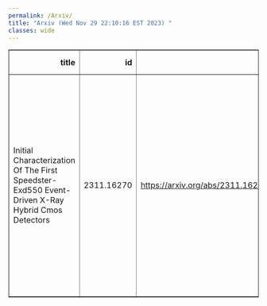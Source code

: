 ```yaml
---
permalink: /Arxiv/
title: "Arxiv (Wed Nov 29 22:10:16 EST 2023) "
classes: wide
---
```

<table border="1" class="dataframe">
  <thead>
    <tr style="text-align: right;">
      <th>title</th>
      <th>id</th>
      <th>url</th>
      <th>authors</th>
      <th>Local Authors</th>
    </tr>
  </thead>
  <tbody>
    <tr>
      <td>Initial Characterization Of The First Speedster-Exd550 Event-Driven   X-Ray Hybrid Cmos Detectors</td>
      <td>2311.16270</td>
      <td><a href="https://arxiv.org/abs/2311.16270" target="_blank">https://arxiv.org/abs/2311.16270</a></td>
      <td>Joseph M. Colosimo, Hannah M. Grzybowski, Evan C. Jennerjahn, Lukas R. Stone, Abraham D. Falcone, Mitchell Wages, Jacob C. Buffington, David N. Burrows, Zachary E. Catlin, Timothy Emeigh, Frederic Hancock</td>
      <td>Evan Jennerjahn</td>
    </tr>
  </tbody>
</table>
